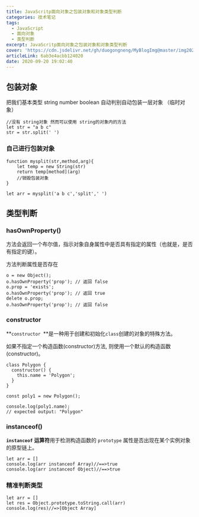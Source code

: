 ```yaml
---
title: JavaScritp面向对象之包装对象和对象类型判断
categories: 技术笔记
tags:
  - JavaScript
  - 面向对象
  - 类型判断
excerpt: JavaScritp面向对象之包装对象和对象类型判断
cover: 'https://cdn.jsdelivr.net/gh/duogongneng/MyBlogImg@master/img20200922205953.png'
articleLink: 6ab3e4acbb124020
date: 2020-09-20 19:02:40
---
```


## 包装对象

把我们基本类型 string number boolean 自动判别自动包装一层对象 （临时对象）

```
//没有 string对象 然而可以使用 string的对象内的方法
let str = "a b c"
str = str.split(' ')
```

### 自己进行包装对象

```
function mysplit(str,method,arg){
	let temp = new String(str)
	return temp[method](arg)
	//销毁包装对象
}
```

```
let arr = mysplit('a b c','split',' ')
```

## 类型判断

### hasOwnProperty()

方法会返回一个布尔值，指示对象自身属性中是否具有指定的属性（也就是，是否有指定的键）。

方法判断属性是否存在

```
o = new Object();
o.hasOwnProperty('prop'); // 返回 false
o.prop = 'exists';
o.hasOwnProperty('prop'); // 返回 true
delete o.prop;
o.hasOwnProperty('prop'); // 返回 false
```

### constructor

**`constructor `**是一种用于创建和初始化`class`创建的对象的特殊方法。

如果不指定一个构造函数(constructor)方法, 则使用一个默认的构造函数(constructor)。

```
class Polygon {
  constructor() {
    this.name = 'Polygon';
  }
}

const poly1 = new Polygon();

console.log(poly1.name);
// expected output: "Polygon"

```

### instanceof()

**`instanceof`** **运算符**用于检测构造函数的 `prototype` 属性是否出现在某个实例对象的原型链上。

```
let arr = []
console.log(arr instanceof Array)//==>true
console.log(arr instanceof Object)//==>true
```

### 精准判断类型

```
let arr = []
let res = Object.prototype.toString.call(arr)
console.log(res)//=>[Object Array]
```